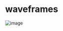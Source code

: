 # waveframes
![image](https://user-images.githubusercontent.com/17094/158682001-871c507b-e0f8-4077-afb7-fe7e692e1be4.png)

